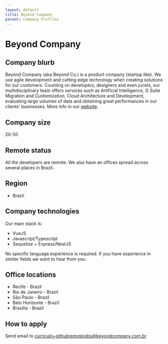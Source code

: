 ```yaml
---
layout: default
title: Beyond Company
parent: Company Profiles
---
```


# Beyond Company

## Company blurb

Beyond Company (aka Beyond Co.) is a product company (startup like). We use agile development and cutting edge technology when creating solutions for our customers. Counting on developers, designers and even jurists, our multidisciplinary team offers services such as Artificial Intelligence, G Suite Migration and Customization, Cloud Architecture and Development, evaluating large volumes of data and obtaining great performances in our clients' businesses. More info in our [website](https://beyondcompany.com.br).

## Company size

20-50

## Remote status

All the developers are remote. We also have an offices spread across several places in Brazil..

## Region

- Brazil

## Company technologies

Our main stack is:
- VueJS
- Javascript/Typescript
- Sequelize + Express/NestJS

No specific language experience is required. If you have experience in similar fields we want to hear from you.

## Office locations

- Recife - Brazil
- Rio de Janeiro - Brazil
- São Paulo - Brazil
- Belo Horizonte - Brazil
- Brasília - Brazil

## How to apply

Send email to curriculo+githubremotejobs@beyondcompany.com.br
